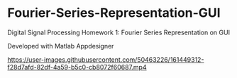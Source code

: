 # Fourier-Series-Representation-GUI
Digital Signal Processing Homework 1: Fourier Series Representation on GUI

Developed with Matlab Appdesigner

https://user-images.githubusercontent.com/50463226/161449312-f28d7afd-82df-4a59-b5c0-cb8072f60687.mp4

